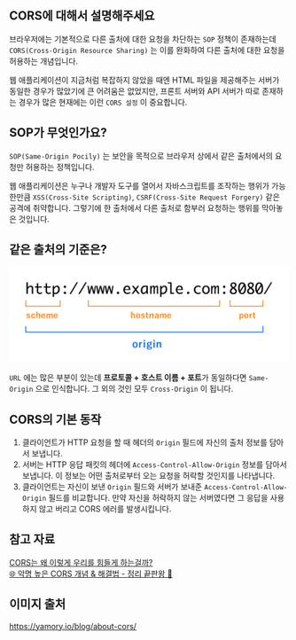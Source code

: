 ## CORS에 대해서 설명해주세요
브라우저에는 기본적으로 다른 출처에 대한 요청을 차단하는 `SOP` 정책이 존재하는데 `CORS(Cross-Origin Resource Sharing)` 는 이를 완화하여 다른 출처에 대한 요청을 허용하는 개념입니다.

웹 애플리케이션이 지금처럼 복잡하지 않았을 때엔 HTML 파일을 제공해주는 서버가 동일한 경우가 많았기에 큰 어려움은 없었지만, 프론트 서버와 API 서버가 따로 존재하는 경우가 많은 현재에는 이런 `CORS 설정` 이 중요합니다.

## SOP가 무엇인가요?
`SOP(Same-Origin Pocily)` 는 보안을 목적으로 브라우저 상에서 같은 출처에서의 요청만 허용하는 정책입니다.

웹 애플리케이션은 누구나 개발자 도구를 열어서 자바스크립트를 조작하는 행위가 가능한만큼 `XSS(Cross-Site Scripting)`, `CSRF(Cross-Site Request Forgery)` 같은 공격에 취약합니다. 그렇기에 한 출처에서 다른 출처로 함부러 요청하는 행위를 막아놓은 것입니다.

## 같은 출처의 기준은?
![](./same-origin.png)  

`URL` 에는 많은 부분이 있는데 **프로토콜 + 호스트 이름 + 포트**가 동일하다면 `Same-Origin` 으로 인식합니다. 그 외의 것인 모두 `Cross-Origin` 이 됩니다.  

## CORS의 기본 동작
1. 클라이언트가 HTTP 요청을 할 때 헤더의 `Origin` 필드에 자신의 출처 정보를 담아서 보냅니다.  
2. 서버는 HTTP 응답 패킷의 헤더에 `Access-Control-Allow-Origin` 정보를 담아서 보냅니다. 이 정보는 어떤 출처로부터 오는 요청을 허락할 것인지를 나타냅니다.  
3. 클라이언트는 자신이 보낸 `Origin` 필드와 서버가 보내준 `Access-Control-Allow-Origin` 필드를 비교합니다. 만약 자신을 허락하지 않는 서버였다면 그 응답을 사용하지 않고 버리고 CORS 에러를 발생시킵니다.  

## 참고 자료
[CORS는 왜 이렇게 우리를 힘들게 하는걸까?](https://evan-moon.github.io/2020/05/21/about-cors/)  
[🌐 악명 높은 CORS 개념 & 해결법 - 정리 끝판왕 👏](https://inpa.tistory.com/entry/WEB-%F0%9F%93%9A-CORS-%F0%9F%92%AF-%EC%A0%95%EB%A6%AC-%ED%95%B4%EA%B2%B0-%EB%B0%A9%EB%B2%95-%F0%9F%91%8F)

## 이미지 출처
https://yamory.io/blog/about-cors/
